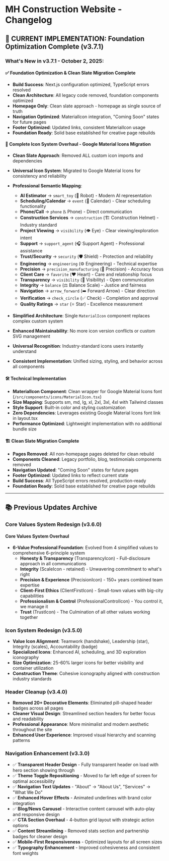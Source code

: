 # MH Construction Website - Changelog

## 🚨 **CURRENT IMPLEMENTATION: Foundation Optimization Complete (v3.7.1)**

### **What's New in v3.7.1 - October 2, 2025:**

#### ✅ **Foundation Optimization & Clean Slate Migration Complete**

- **Build Success**: Next.js configuration optimized, TypeScript errors resolved
- **Clean Architecture**: All legacy code removed, foundation components optimized
- **Homepage Only**: Clean slate approach - homepage as single source of truth
- **Navigation Optimized**: MaterialIcon integration, "Coming Soon" states for future pages
- **Footer Optimized**: Updated links, consistent MaterialIcon usage
- **Foundation Ready**: Solid base established for creative page rebuilds

#### 🎯 **Complete Icon System Overhaul - Google Material Icons Migration**

- **Clean Slate Approach**: Removed ALL custom icon imports and dependencies
- **Universal Icon System**: Migrated to Google Material Icons for consistency and reliability  
- **Professional Semantic Mapping**:
  - **AI Estimator** → `smart_toy` (🤖 Robot) - Modern AI representation
  - **Scheduling/Calendar** → `event` (📅 Calendar) - Clear scheduling functionality
  - **Phone/Call** → `phone` (📞 Phone) - Direct communication
  - **Construction Services** → `construction` (🏗️ Construction Helmet) - Industry standard
  - **Project Viewing** → `visibility` (👁️ Eye) - Clear viewing/exploration intent
  - **Support** → `support_agent` (🎧 Support Agent) - Professional assistance
  - **Trust/Security** → `security` (🛡️ Shield) - Protection and reliability
  - **Engineering** → `engineering` (⚙️ Engineering) - Technical expertise
  - **Precision** → `precision_manufacturing` (🎯 Precision) - Accuracy focus
  - **Client Care** → `favorite` (❤️ Heart) - Care and relationship focus
  - **Transparency** → `visibility` (👀 Visibility) - Open communication
  - **Integrity** → `balance` (⚖️ Balance Scale) - Justice and fairness
  - **Navigation** → `arrow_forward` (➡️ Forward Arrow) - Clear direction
  - **Verification** → `check_circle` (✅ Check) - Completion and approval
  - **Quality Ratings** → `star` (⭐ Star) - Excellence measurement

- **Simplified Architecture**: Single `MaterialIcon` component replaces complex custom system
- **Enhanced Maintainability**: No more icon version conflicts or custom SVG management
- **Universal Recognition**: Industry-standard icons users instantly understand
- **Consistent Implementation**: Unified sizing, styling, and behavior across all components

#### 🛠️ **Technical Implementation**

- **MaterialIcon Component**: Clean wrapper for Google Material Icons font (`/src/components/icons/MaterialIcon.tsx`)
- **Size Mapping**: Supports sm, md, lg, xl, 2xl, 3xl, 4xl with Tailwind classes
- **Style Support**: Built-in color and styling customization
- **Zero Dependencies**: Leverages existing Google Material Icons font link in layout.tsx
- **Performance Optimized**: Lightweight implementation with no additional bundle size

#### 🏗️ **Clean Slate Migration Complete**

- **Pages Removed**: All non-homepage pages deleted for clean rebuild
- **Components Cleaned**: Legacy portfolio, blog, testimonials components removed
- **Navigation Updated**: "Coming Soon" states for future pages
- **Footer Optimized**: Updated links to reflect current state
- **Build Success**: All TypeScript errors resolved, production-ready
- **Foundation Ready**: Solid base established for creative page rebuilds

---

## 📚 **Previous Updates Archive**

### **Core Values System Redesign (v3.6.0)**

#### ️**Core Values System Overhaul**

- **6-Value Professional Foundation**: Evolved from 4 simplified values to comprehensive 6-principle system
  - **Honesty & Transparency** (TransparencyIcon) - Full-disclosure approach in all communications
  - **Integrity** (ScaleIcon - retained) - Unwavering commitment to what's right  
  - **Precision & Experience** (PrecisionIcon) - 150+ years combined team expertise
  - **Client-First Ethics** (ClientFirstIcon) - Small-town values with big-city capabilities
  - **Professionalism & Control** (ProfessionalControlIcon) - You control it, we manage it
  - **Trust** (TrustIcon) - The Culmination of all other values working together

### **Icon System Redesign (v3.5.0)**

- **Value Icon Alignment**: Teamwork (handshake), Leadership (star), Integrity (scales), Accountability (badge)
- **Specialized Icons**: Enhanced AI, scheduling, and 3D exploration iconography  
- **Size Optimization**: 25-60% larger icons for better visibility and container utilization
- **Construction Theme**: Cohesive iconography aligned with construction industry standards

### **Header Cleanup (v3.4.0)**

- **Removed 20+ Decorative Elements**: Eliminated pill-shaped header badges across all pages
- **Cleaner Visual Design**: Streamlined section headers for better focus and readability
- **Professional Appearance**: More minimalist and modern aesthetic throughout the site
- **Enhanced User Experience**: Improved visual hierarchy and scanning patterns

### **Navigation Enhancement (v3.3.0)**

- ✅ **Transparent Header Design** - Fully transparent header on load with hero section showing through
- ✅ **Theme Toggle Repositioning** - Moved to far left edge of screen for optimal accessibility
- ✅ **Navigation Text Updates** - "About" → "About Us", "Services" → "What We Do"
- ✅ **Enhanced Hover Effects** - Animated underlines with brand color integration
- ✅ **Blog/News Carousel** - Interactive content carousel with auto-play and responsive design
- ✅ **CTA Section Overhaul** - 4-button grid layout with strategic action options
- ✅ **Content Streamlining** - Removed stats section and partnership badges for cleaner design
- ✅ **Mobile-First Responsiveness** - Optimized layouts for all screen sizes
- ✅ **Typography Enhancement** - Improved cohesiveness and consistent font weights
